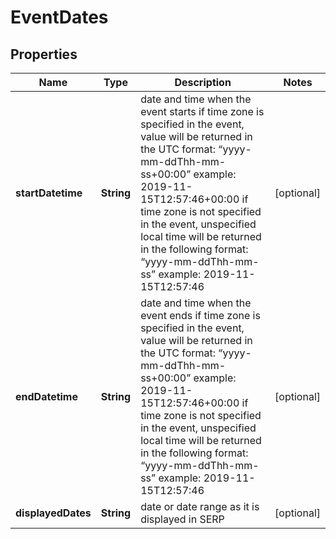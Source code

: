 

# EventDates


## Properties

| Name | Type | Description | Notes |
|------------ | ------------- | ------------- | -------------|
|**startDatetime** | **String** | date and time when the event starts if time zone is specified in the event, value will be returned in the UTC format: “yyyy-mm-ddThh-mm-ss+00:00” example: 2019-11-15T12:57:46+00:00 if time zone is not specified in the event, unspecified local time will be returned in the following format: “yyyy-mm-ddThh-mm-ss” example: 2019-11-15T12:57:46 |  [optional] |
|**endDatetime** | **String** | date and time when the event ends if time zone is specified in the event, value will be returned in the UTC format: “yyyy-mm-ddThh-mm-ss+00:00” example: 2019-11-15T12:57:46+00:00 if time zone is not specified in the event, unspecified local time will be returned in the following format: “yyyy-mm-ddThh-mm-ss” example: 2019-11-15T12:57:46 |  [optional] |
|**displayedDates** | **String** | date or date range as it is displayed in SERP |  [optional] |



